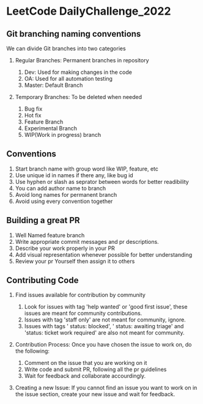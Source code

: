 # LeetCode DailyChallenge_2022

## Git branching naming conventions

We can divide Git branches into two categories

1. Regular Branches: Permanent branches in repository

    1. Dev: Used for making changes in the code
    2. OA: Used for all automation testing
    3. Master: Default Branch

2. Temporary Branches: To be deleted when needed

    1. Bug fix
    2. Hot fix
    3. Feature Branch
    4. Experimental Branch
    5. WIP(Work in progress) branch

## Conventions

1. Start branch name with group word like WIP, feature, etc
2. Use unique id in names if there any, like bug id
3. Use hyphen or slash as seprator between words for better readibility
4. You can add author name to branch
5. Avoid long names for permanent branch
6. Avoid using every convention together

## Building a great PR

1. Well Named feature branch
2. Write appropriate commit messages and pr descriptions.
3. Describe your work properly in your PR
4. Add visual representation whenever possible for better understanding
5. Review your pr Yourself then assign it to others

## Contributing Code

1. Find issues available for contribution by community

    1. Look for issues with tag 'help wanted' or 'good first issue', these
    issues are meant for community contributions.
    2. Issues with tag 'staff only' are not meant for community, ignore.
    3. Issues with tags ' status: blocked', ' status: awaiting triage' and 'status: ticket work required' are also not meant for community.

2. Contribution Process: Once you have chosen the issue to work on, do the following:

    1. Comment on the issue that you are working on it
    2. Write code and submit PR, following all the pr guidelines
    3. Wait for feedback and collaborate accourdingly.

3. Creating a new Issue: If you cannot find an issue you want to work on in the issue section, create your new issue and wait for feedback.
